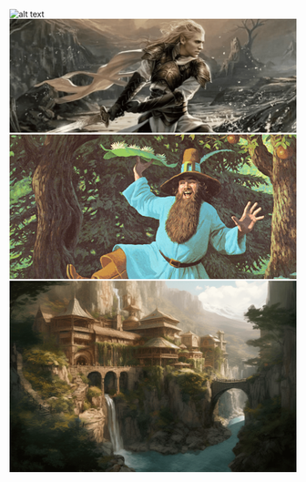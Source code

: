 ![alt text](eWyYRQu.png)
![alt text](glorfindel.png)
![alt text](tom.png)
![alt text](rivendell.png)
